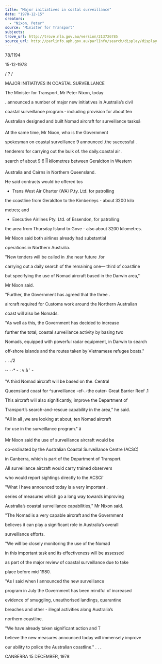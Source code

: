 ```yaml
---
title: "Major initiatives in costal surveillance"
date: "1978-12-15"
creators:
  - "Nixon, Peter"
source: "Minister for Transport"
subjects:
trove_url: http://trove.nla.gov.au/version/213726785
source_url: http://parlinfo.aph.gov.au/parlInfo/search/display/display.w3p;query=Id%3A%22media/pressrel/HPR05003344%22
---
```


 78/1194

 15-12-1978

 / ? /

 MAJOR INITIATIVES IN COASTAL SURVEILLANCE

 The Minister for Transport, Mr Peter Nixon, today 

 .  announced a number of major new initiatives in Australia’s civil 

 coastal surveillance program.- including provision for about ten 

 Australian designed and built Nomad aircraft for surveillance tasksâ

 At the same time, Mr Nixon, who is the Government 

 spokesman on coastal surveillance 9 announced .the successful .

 tenderers for carrying out the bulk of. the daily.coastal air .  

 search of about 9 6 ÎÎ kilometres between Geraldton in Western 

 Australia and Cairns in Northern Queensland.

 He said contracts would be offered tos

 - Trans West Air Charter (WA) P.ty. Ltd. for patrolling 

 the coastline from Geraldton to the Kimberleys - about 3200 kilo­

 metres; and

 - Executive Airlines Pty. Ltd. of Essendon, for patrolling 

 the area from Thursday Island to Gove - also about 3200 kilometres.

 Mr Nixon said both airlines already had substantial 

 operations in Northern Australia.

 "New tenders will be called in .the near future .for 

 carrying out a daily search of the remaining one— third of coastline 

 but specifying the use of Nomad aircraft based in the Darwin area," 

 Mr Nixon said.

 "Further, the Government has agreed that the three .  

 aircraft required for Customs work around the Northern Australian 

 coast will also be Nomads.

 "As well as this, the Government has decided to increase 

 further the total, coastal surveillance activity by basing two 

 Nomads, equipped with powerful radar equipment, in Darwin to search 

 off-shore islands and the routes taken by Vietnamese refugee boats."

 . . ./2

 ·- · ·* - : v â ' - 

 "A third Nomad aircraft will be based on the. Central 

 Queensland coast for ^surveillance -ef-.-the outer- Great Barrier Reef .1  

 This aircraft will also significantly, improve the Department of 

 Transport’s search-and-rescue capability in the area," he said.

 "All in all ,we are looking at about, ten Nomad aircraft 

 for use in the surveillance program." â 

 Mr Nixon said the use of surveillance aircraft would be 

 co-ordinated by the Australian Coastal Surveillance Centre (ACSC) 

 in Canberra, which is part of the Department of Transport.

 All surveillance aircraft would carry trained observers 

 who would report sightings directly to the ACSCi'

 "What I have announced today is a very important .  

 series of measures which go a long way towards improving 

 Australia’s coastal surveillance capabilities," Mr Nixon said.

 "The Nomad is a very capable aircraft and the Government 

 believes it can play a significant role in Australia’s overall 

 surveillance efforts.

 "We will be closely monitoring the use of the Nomad 

 in this important task and its effectiveness will be assessed 

 as part of the major review of coastal surveillance due to take 

 place before mid 1980.

 "As I said when I announced the new surveillance 

 program in July the Government has been mindful of increased 

 evidence of smuggling, unauthorised landings, quarantine 

 breaches and other -  illegal activities along Australia’s 

 northern coastline.

 "We have already taken significant action and T 

 believe the new measures announced today will immensely improve 

 our ability to police the Australian coastline." .  . .

 CANBERRA 15 DECEMBER, 1978

